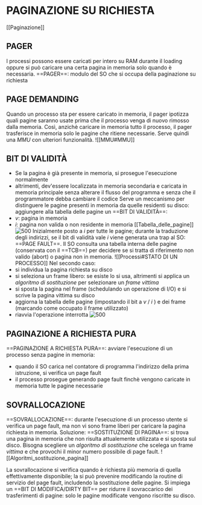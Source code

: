 # PAGINAZIONE SU RICHIESTA
[[Paginazione]]

## PAGER
I processi possono essere caricati per intero su RAM durante il loading oppure si può caricare una certa pagina in memoria solo quando è necessaria.
==PAGER==: modulo del SO che si occupa della paginazione su richiesta

## PAGE DEMANDING
Quando un processo sta per essere caricato in memoria, il pager ipotizza quali pagine saranno usate prima che il processo venga di nuovo rimosso dalla memoria.
Così, anzichè caricare in memoria tutto il processo, il pager trasferisce in memoria solo le pagine che ritiene necessarie.
Serve quindi una _MMU_ con ulteriori funzionalità.
![[MMU#MMU]]

## BIT DI VALIDITÀ
- Se la pagina è già presente in memoria, si prosegue l'esecuzione normalmente
- altrimenti, dev'essere localizzata in memoria secondaria e caricata in memoria principale senza alterare il flusso del programma e senza che il programmatore debba cambiare il codice
Serve un meccanismo per distinguere le pagine presenti in memoria da quelle residenti su disco: aggiungere alla tabella delle pagine un ==BIT DI VALIDITÀ==:
- _v_: pagina in memoria
- _i_: pagina non valida o non residente in memoria
[[Tabella_delle_pagine]]
![500](bit_di_validita1.png)
Inizialmente posto a _i_ per tutte le pagine; durante la traduzione degli indirizzi, se il bit di validità vale _i_ viene generata una trap al SO: ==PAGE FAULT==.
Il SO consulta una tabella interna delle pagine (conservata con il ==TCB==) per decidere se si tratta di riferimento non valido (abort) o pagina non in memoria.
![[Processi#STATO DI UN PROCESSO]]
Nel secondo caso:
- si individua la pagina richiesta su disco
- si seleziona un frame libero: se esiste lo si usa, altrimenti si applica un _algoritmo di sostituzione_ per selezionare un _frame vittima_
- si sposta la pagina nel frame (schedulando un operazione di I/O) e si scrive la pagina vittima su disco
- aggiorna la tabella delle pagine (impostando il bit a _v_ / _i_ ) e dei frame (marcando come occupato il frame utilizzato)
- riavvia l'operazione interrotta
![500](bit_di_validita2.png)

## PAGINAZIONE A RICHIESTA PURA
==PAGINAZIONE A RICHIESTA PURA==: avviare l'esecuzione di un processo senza pagine in memoria:
- quando il SO carica nel contatore di programma l'indirizzo della prima istruzione, si verifica un page fault
- il processo prosegue generando page fault finchè vengono caricate in memoria tutte le pagine necessarie

## SOVRALLOCAZIONE
==SOVRALLOCAZIONE==: durante l'esecuzione di un processo utente si verifica un page fault, ma non vi sono frame liberi per caricare la pagina richiesta in memoria.
Soluzione: ==SOSTITUZIONE DI PAGINA==: si trova una pagina in memoria che non risulta attualemente utilizzata e si sposta sul disco.
Bisogna scegliere un _algoritmo di sostituzione_ che scelega un frame _vittima_ e che provochi il minor numero possibile di page fault.
![[Algoritmi_sostituzione_pagina]]

La sovrallocazione si verifica quando è richiesta più memoria di quella effettivamente disponibile; la si può prevenire modificando la routine di servizio del page fault, includendo la sostituzione delle pagine.
Si impiega un ==BIT DI MODIFICA/DIRTY BIT== per ridurre il sovraccarico dei trasferimenti di pagine: solo le pagine modificate vengono riscritte su disco.